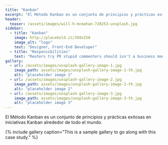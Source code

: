 ```yaml
---
title: "Kanban"
excerpt: "El Método Kanban es un conjunto de principios y prácticas exitosas en iniciativas Kanban alrededor de todo el mundo."
header:
  teaser: /assets/images/will-h-mcmahan-720253-unsplash.jpg
sidebar:
  - title: "Kanban"
    image: http://placehold.it/350x250
    image_alt: "logo"
    text: "Designer, Front-End Developer"
  - title: "Responsibilities"
    text: "Reuters try PR stupid commenters should isn't a business model"
gallery:
  - url: /assets/images/unsplash-gallery-image-1.jpg
    image_path: assets/images/unsplash-gallery-image-1-th.jpg
    alt: "placeholder image 1"
  - url: /assets/images/unsplash-gallery-image-2.jpg
    image_path: assets/images/unsplash-gallery-image-2-th.jpg
    alt: "placeholder image 2"
  - url: /assets/images/unsplash-gallery-image-3.jpg
    image_path: assets/images/unsplash-gallery-image-3-th.jpg
    alt: "placeholder image 3"
---
```


El Método Kanban es un conjunto de principios y prácticas exitosas en iniciativas Kanban alrededor de todo el mundo.

{% include gallery caption="This is a sample gallery to go along with this case study." %}

